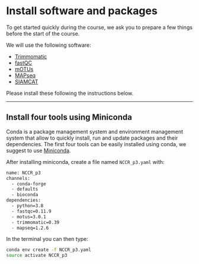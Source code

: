 # Install software and packages

To get started quickly during the course, we ask you to prepare a few things before the start of the course.

We will use the following software:

- [Trimmomatic](http://www.usadellab.org/cms/?page=trimmomatic)
- [fastQC](https://www.bioinformatics.babraham.ac.uk/projects/fastqc/)
- [mOTUs](https://github.com/motu-tool/mOTUs)
- [MAPseq](https://github.com/jfmrod/MAPseq)
- [SIAMCAT](https://siamcat.embl.de/)

Please install these following the instructions below.  

---

## Install four tools using Miniconda

Conda is a package management system and environment management system that allow to quickly install, run and update packages and their dependencies. The first four tools can be easily installed using conda, we suggest to use [Miniconda](https://docs.conda.io/en/latest/miniconda.html).

After installing miniconda, create a file named `NCCR_p3.yaml` with:
```bash
name: NCCR_p3
channels:
  - conda-forge
  - defaults
  - bioconda
dependencies:
  - python=3.8
  - fastqc=0.11.9
  - motus=3.0.1
  - trimmomatic=0.39
  - mapseq=1.2.6
```

In the terminal you can then type:
```bash
conda env create -f NCCR_p3.yaml
source activate NCCR_p3
```

